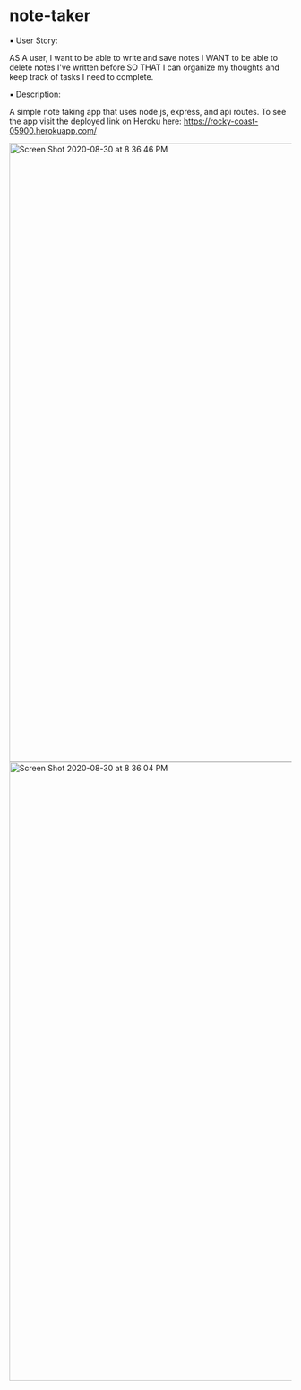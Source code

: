 # note-taker

▪️ User Story: 

AS A user, I want to be able to write and save notes
I WANT to be able to delete notes I've written before
SO THAT I can organize my thoughts and keep track of tasks I need to complete.

▪️ Description:

A simple note taking app that uses node.js, express, and api routes. To see the app visit the deployed link on Heroku here: 
 https://rocky-coast-05900.herokuapp.com/


<img width="1104" alt="Screen Shot 2020-08-30 at 8 36 46 PM" src="https://user-images.githubusercontent.com/63895638/91680858-8067c380-eb01-11ea-9f24-95781c383a2f.png">
<img width="1104" alt="Screen Shot 2020-08-30 at 8 36 04 PM" src="https://user-images.githubusercontent.com/63895638/91680863-8493e100-eb01-11ea-8948-125202e013b2.png">
